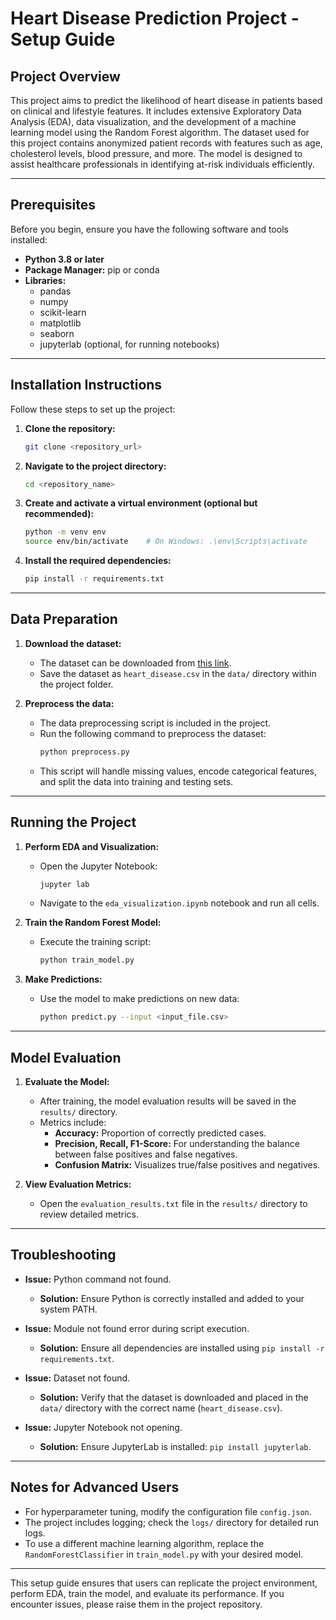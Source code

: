 # Heart Disease Prediction Project - Setup Guide

## Project Overview
This project aims to predict the likelihood of heart disease in patients based on clinical and lifestyle features. It includes extensive Exploratory Data Analysis (EDA), data visualization, and the development of a machine learning model using the Random Forest algorithm. The dataset used for this project contains anonymized patient records with features such as age, cholesterol levels, blood pressure, and more. The model is designed to assist healthcare professionals in identifying at-risk individuals efficiently.

---

## Prerequisites

Before you begin, ensure you have the following software and tools installed:

- **Python 3.8 or later**
- **Package Manager:** pip or conda
- **Libraries:**
  - pandas
  - numpy
  - scikit-learn
  - matplotlib
  - seaborn
  - jupyterlab (optional, for running notebooks)

---

## Installation Instructions

Follow these steps to set up the project:

1. **Clone the repository:**
   ```bash
   git clone <repository_url>
   ```

2. **Navigate to the project directory:**
   ```bash
   cd <repository_name>
   ```

3. **Create and activate a virtual environment (optional but recommended):**
   ```bash
   python -m venv env
   source env/bin/activate    # On Windows: .\env\Scripts\activate
   ```

4. **Install the required dependencies:**
   ```bash
   pip install -r requirements.txt
   ```

---

## Data Preparation

1. **Download the dataset:**
   - The dataset can be downloaded from [this link](<dataset_download_link>).
   - Save the dataset as `heart_disease.csv` in the `data/` directory within the project folder.

2. **Preprocess the data:**
   - The data preprocessing script is included in the project.
   - Run the following command to preprocess the dataset:
     ```bash
     python preprocess.py
     ```
   - This script will handle missing values, encode categorical features, and split the data into training and testing sets.

---

## Running the Project

1. **Perform EDA and Visualization:**
   - Open the Jupyter Notebook:
     ```bash
     jupyter lab
     ```
   - Navigate to the `eda_visualization.ipynb` notebook and run all cells.

2. **Train the Random Forest Model:**
   - Execute the training script:
     ```bash
     python train_model.py
     ```

3. **Make Predictions:**
   - Use the model to make predictions on new data:
     ```bash
     python predict.py --input <input_file.csv>
     ```

---

## Model Evaluation

1. **Evaluate the Model:**
   - After training, the model evaluation results will be saved in the `results/` directory.
   - Metrics include:
     - **Accuracy:** Proportion of correctly predicted cases.
     - **Precision, Recall, F1-Score:** For understanding the balance between false positives and false negatives.
     - **Confusion Matrix:** Visualizes true/false positives and negatives.

2. **View Evaluation Metrics:**
   - Open the `evaluation_results.txt` file in the `results/` directory to review detailed metrics.

---

## Troubleshooting

- **Issue:** Python command not found.
  - **Solution:** Ensure Python is correctly installed and added to your system PATH.

- **Issue:** Module not found error during script execution.
  - **Solution:** Ensure all dependencies are installed using `pip install -r requirements.txt`.

- **Issue:** Dataset not found.
  - **Solution:** Verify that the dataset is downloaded and placed in the `data/` directory with the correct name (`heart_disease.csv`).

- **Issue:** Jupyter Notebook not opening.
  - **Solution:** Ensure JupyterLab is installed: `pip install jupyterlab`.

---

## Notes for Advanced Users
- For hyperparameter tuning, modify the configuration file `config.json`.
- The project includes logging; check the `logs/` directory for detailed run logs.
- To use a different machine learning algorithm, replace the `RandomForestClassifier` in `train_model.py` with your desired model.

---

This setup guide ensures that users can replicate the project environment, perform EDA, train the model, and evaluate its performance. If you encounter issues, please raise them in the project repository.
